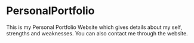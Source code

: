 # PersonalPortfolio
This is my Personal Portfolio Website which gives details about my self, strengths and weaknesses. You can also contact me through the website.
